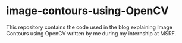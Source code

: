 # image-contours-using-OpenCV

This repository contains the code used in the blog explaining Image Contours using OpenCV written by me during my internship at MSRF.
